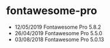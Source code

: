 # fontawesome-pro
<ul>
 <li>12/05/2019 Fontawesome Pro 5.8.2</li>
<li>26/04/2019 Fontawesome Pro 5.5.0</li>
<li>03/08/2018 Fontawesome Pro 5.0.13</li>
</ul>


